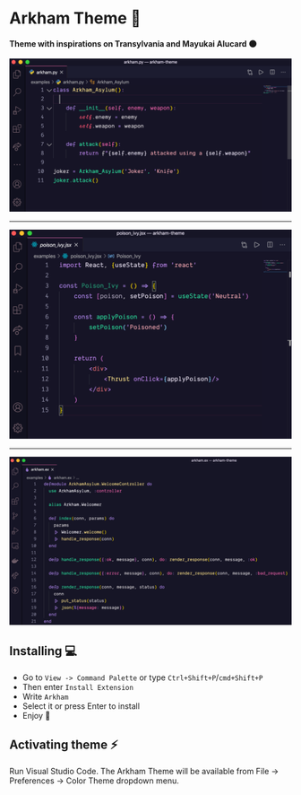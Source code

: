 # Arkham Theme 🦇
#### Theme with inspirations on Transylvania and Mayukai Alucard 🌑

![Theme in action](screenshots/Screenshot.png)

---

![Theme in action 2](screenshots/ScreenShot_2.png)

---

![Theme in action 3](screenshots/Screenshot_3.png)


## Installing 💻

-  Go to `View -> Command Palette` or type `Ctrl+Shift+P`/`cmd+Shift+P`
-  Then enter `Install Extension`
-  Write `Arkham`
-  Select it or press Enter to install
-  Enjoy 🎉

## Activating theme ⚡️

Run Visual Studio Code. The Arkham Theme will be available from File -> Preferences -> Color Theme dropdown menu.
